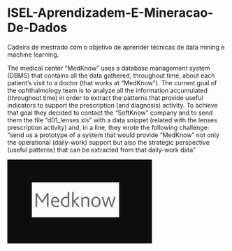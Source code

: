 # ISEL-Aprendizadem-E-Mineracao-De-Dados
Cadeira de mestrado com o objetivo de aprender técnicas de data mining e machine learning.


The medical center “MedKnow” uses a database management system (DBMS) that contains all the data 
gathered, throughout time, about each patient’s visit to a doctor (that works at “MedKnow”). The current goal of the 
ophthalmology team is to analyze all the information accumulated (throughout time) in order to extract the patterns 
that provide useful indicators to support the prescription (and diagnosis) activity. To achieve that goal they decided to 
contact the “SoftKnow” company and to send them the file “d01_lenses.xls” with a data snippet (related with the 
lenses prescription activity) and, in a line, they wrote the following challenge: “send us a prototype of a system that 
would provide “MedKnow” not only the operational (daily-work) support but also the strategic perspective (useful 
patterns) that can be extracted from that daily-work data”


![Alt text](https://github.com/rubenAlbuquerque/ISEL-Aprendizadem-E-Mineracao-De-Dados/blob/main/med.PNG)

